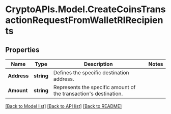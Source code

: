 # CryptoAPIs.Model.CreateCoinsTransactionRequestFromWalletRIRecipients

## Properties

Name | Type | Description | Notes
------------ | ------------- | ------------- | -------------
**Address** | **string** | Defines the specific destination address. | 
**Amount** | **string** | Represents the specific amount of the transaction&#39;s destination. | 

[[Back to Model list]](../README.md#documentation-for-models) [[Back to API list]](../README.md#documentation-for-api-endpoints) [[Back to README]](../README.md)

